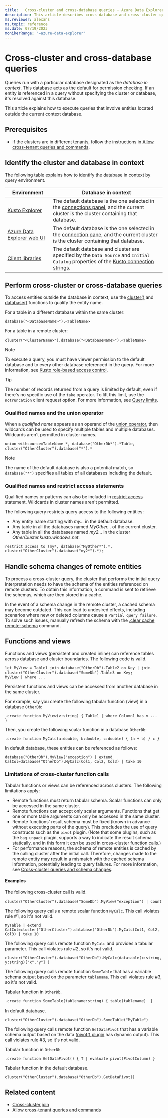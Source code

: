 ```yaml
---
title:   Cross-cluster and cross-database queries - Azure Data Explorer
description: This article describes cross-database and cross-cluster queries in Azure Data Explorer.
ms.reviewer: alexans
ms.topic: reference
ms.date: 07/19/2023
monikerRange: "=azure-data-explorer"
---
```

# Cross-cluster and cross-database queries

Queries run with a particular database designated as the *database in context*. This database acts as the default for permission checking. If an entity is referenced in a query without specifying the cluster or database, it's resolved against this database.

This article explains how to execute queries that involve entities located outside the current context database.

## Prerequisites

* If the clusters are in different tenants, follow the instructions in [Allow cross-tenant queries and commands](../access-control/cross-tenant-query-and-commands.md).

## Identify the cluster and database in context

The following table explains how to identify the database in context by query environment.

|Environment|Database in context|
|--|--|
|[Kusto Explorer](../tools/kusto-explorer.md)|The default database is the one selected in the [connections panel](../tools/kusto-explorer.md#connections-panel), and the current cluster is the cluster containing that database.|
|[Azure Data Explorer web UI](https://dataexplorer.azure.com/)|The default database is the one selected in the [connection pane](../../web-ui-query-overview.md#view-clusters-and-databases), and the current cluster is the cluster containing that database.|
|[Client libraries](../api/client-libraries.md)|The default database and cluster are specified by the `Data Source` and `Initial Catalog` properties of the [Kusto connection strings](../api/connection-strings/kusto.md).|

## Perform cross-cluster or cross-database queries

To access entities outside the database in context, use the [cluster()](../query/cluster-function.md) and [database()](../query/database-function.md) functions to qualify the entity name.

For a table in a different database within the same cluster:

```kusto
database("<DatabaseName>").<TableName>
```

For a table in a remote cluster:

```kusto
cluster("<ClusterName>").database("<DatabaseName>").<TableName>
```

> [!NOTE]
> To execute a query, you must have viewer permission to the default database and
> to every other database referenced in the query.
> For more information, see [Kusto role-based access control](../access-control/role-based-access-control.md).

> [!TIP]
> The number of records returned from a query is limited by default, even if there's no specific use of the `take` operator. To lift this limit, use the `notruncation` client request option. For more information, see [Query limits](../concepts/querylimits.md).

### Qualified names and the union operator

When a *qualified name* appears as an operand of the [union operator](./unionoperator.md), then wildcards can be used to specify multiple tables and multiple databases. Wildcards aren't permitted in cluster names.

```kusto
union withsource=TableName *, database("OtherDb*").*Table, cluster("OtherCluster").database("*").*
```

> [!NOTE]
> The name of the default database is also a potential match, so `database("*")` specifies all tables of all databases including the default.

### Qualified names and restrict access statements

Qualified names or patterns can also be included in [restrict access](./restrictstatement.md) statement.
Wildcards in cluster names aren't permitted.

The following query restricts query access to the following entities:

* Any entity name starting with *my...* in the default database.
* Any table in all the databases named *MyOther...* of the current cluster.
* Any table in all the databases named *my2...* in the cluster *OtherCluster.kusto.windows.net*.

```kusto
restrict access to (my*, database("MyOther*").*, cluster("OtherCluster").database("my2*").*);
```

## Handle schema changes of remote entities

To process a cross-cluster query, the cluster that performs the initial query interpretation needs to have the schema of the entities referenced on remote clusters. To obtain this information, a command is sent to retrieve the schemas, which are then stored in a cache. 

In the event of a schema change in the remote cluster, a cached schema may become outdated. This can lead to undesired effects, including scenarios where new or deleted columns cause a `Partial query failure`. To solve such issues, manually refresh the schema with the [.clear cache remote-schema](../management/clear-cross-cluster-schema-cache.md) command.

## Functions and views

Functions and views (persistent and created inline) can reference tables across database and cluster boundaries. The following code is valid.

```kusto
let MyView = Table1 join database("OtherDb").Table2 on Key | join cluster("OtherCluster").database("SomeDb").Table3 on Key;
MyView | where ...
```

Persistent functions and views can be accessed from another database in the same cluster.

For example, say you create the following tabular function (view) in a database `OtherDb`:

```kusto
.create function MyView(v:string) { Table1 | where Column1 has v ...  }  
```

Then, you create the following scalar function in a database `OtherDb`:

```kusto
.create function MyCalc(a:double, b:double, c:double) { (a + b) / c }  
```

In default database, these entities can be referenced as follows:

```kusto
database("OtherDb").MyView("exception") | extend CalCol=database("OtherDb").MyCalc(Col1, Col2, Col3) | take 10
```

### Limitations of cross-cluster function calls

Tabular functions or views can be referenced across clusters. The following limitations apply:

* Remote functions must return tabular schema. Scalar functions can only be accessed in the same cluster.
* Remote functions can accept only scalar arguments. Functions that get one or more table arguments can only be accessed in the same cluster.
* Remote functions' result schema must be fixed (known in advance without executing parts of the query).
  This precludes the use of query constructs such as the `pivot` plugin. (Note that some plugins,
  such as the `bag_unpack` plugin, supports a way to indicate the result schema statically,
  and in this form it *can* be used in cross-cluster function calls.)
* For performance reasons, the schema of remote entities is cached by the calling cluster after the initial call. Therefore, changes made to the remote entity may result in a mismatch with the cached schema information, potentially leading to query failures. For more information, see [Cross-cluster queries and schema changes](../concepts/cross-cluster-and-schema-changes.md).

#### Examples

The following cross-cluster call is valid.

```kusto
cluster("OtherCluster").database("SomeDb").MyView("exception") | count
```

The following query calls a remote scalar function `MyCalc`.
This call violates rule #1, so it's not valid.

```kusto
MyTable | extend CalCol=cluster("OtherCluster").database("OtherDb").MyCalc(Col1, Col2, Col3) | take 10
```

The following query calls remote function `MyCalc` and provides a tabular parameter.
This call violates rule #2, so it's not valid.

```kusto
cluster("OtherCluster").database("OtherDb").MyCalc(datatable(x:string, y:string)["x","y"] )
```

The following query calls remote function `SomeTable` that has a variable schema output based on the parameter `tablename`.
This call violates rule #3, so it's not valid.

Tabular function in `OtherDb`.

```kusto
.create function SomeTable(tablename:string) { table(tablename)  }  
```

In default database.

```kusto
cluster("OtherCluster").database("OtherDb").SomeTable("MyTable")
```

The following query calls remote function `GetDataPivot` that has a variable schema output based on the data ([pivot() plugin](pivotplugin.md) has dynamic output).
This call violates rule #3, so it's not valid.

Tabular function in `OtherDb`.

```kusto
.create function GetDataPivot() { T | evaluate pivot(PivotColumn) }  
```

Tabular function in the default database.

```kusto
cluster("OtherCluster").database("OtherDb").GetDataPivot()
```

## Related content

* [Cross-cluster join](../query/join-cross-cluster.md)
* [Allow cross-tenant queries and commands](../access-control/cross-tenant-query-and-commands.md)
